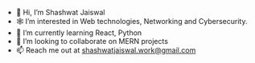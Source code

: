 - 👋 Hi, I’m Shashwat Jaiswal
- 🕸 I’m interested in Web technologies, Networking and Cybersecurity.
- 🐍 I’m currently learning React, Python
- 🤝 I’m looking to collaborate on MERN projects
- 📫 Reach me out at shashwatjaiswal.work@gmail.com

